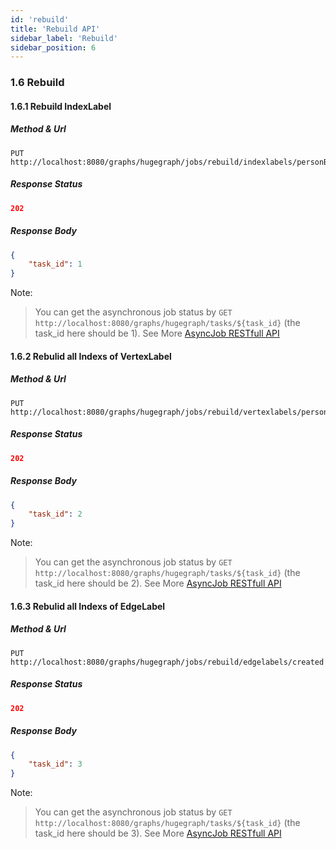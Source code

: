 ```yaml
---
id: 'rebuild'
title: 'Rebuild API'
sidebar_label: 'Rebuild'
sidebar_position: 6
---
```


### 1.6 Rebuild

#### 1.6.1 Rebuild IndexLabel

##### Method & Url

```
PUT http://localhost:8080/graphs/hugegraph/jobs/rebuild/indexlabels/personByCity
```

##### Response Status

```json
202
```

##### Response Body

```json
{
    "task_id": 1
}
```
Note:

> You can get the asynchronous job status by `GET http://localhost:8080/graphs/hugegraph/tasks/${task_id}` (the task_id here should be 1). See More [AsyncJob RESTfull API](./task)

#### 1.6.2 Rebulid all Indexs of VertexLabel

##### Method & Url

```
PUT http://localhost:8080/graphs/hugegraph/jobs/rebuild/vertexlabels/person
```

##### Response Status

```json
202
```

##### Response Body

```json
{
    "task_id": 2
}
```

Note:

> You can get the asynchronous job status by `GET http://localhost:8080/graphs/hugegraph/tasks/${task_id}` (the task_id here should be 2). See More [AsyncJob RESTfull API](./task)

#### 1.6.3 Rebulid all Indexs of EdgeLabel

##### Method & Url

```
PUT http://localhost:8080/graphs/hugegraph/jobs/rebuild/edgelabels/created
```

##### Response Status

```json
202
```

##### Response Body

```json
{
    "task_id": 3
}
```

Note:

> You can get the asynchronous job status by `GET http://localhost:8080/graphs/hugegraph/tasks/${task_id}` (the task_id here should be 3). See More [AsyncJob RESTfull API](./task)